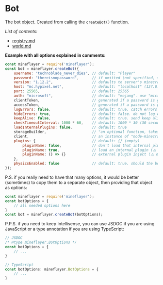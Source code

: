 # Bot

The bot object. Created from calling the `createBot()` function.

*List of contents:*
- [registry.md](https://github.com/NoNameLmao/mineflayer-api-examples/blob/main/bot/registry.md)
- [world.md](https://github.com/NoNameLmao/mineflayer-api-examples/blob/main/bot/world.md)

**Example with all options explained in comments:**
```js
const mineflayer = require('mineflayer');
const bot = mineflayer.createBot({
    username: "technoblade_never_dies", // default: "Player"
    password: "thereisnopassword",      // if omitted (not specified, skipped) - tries to connect in offline mode
    version: "1.12.2",                  // defaults to server's minecraft version, best recommended to specify it yourself
    host: "mc.hypixel.net",             // default: "localhost" (127.0.0.1)
    port: 25565,                        // default: 25565
    auth: "microsoft",                  // default: "mojang". use "microsoft" if the bot account was migrated to Microsoft
    clientToken,                        // generated if a password is given
    accessToken,                        // generated if a password is given
    logErrors: false,                   // default: true. catch errors and log them
    hideErrors: true,                   // default: false. do not log errors (⚠️ overrides logErrors ⚠️)
    keepAlive: false,                   // default: true. send keep alive packets to the server
    checkTimeoutInterval: 1000 * 60,    // default: 1000 * 30 (30 seconds). if the client does not recieve a keep alive packet from the server within that time, disconnect
    loadInternalPlugins: false,         // default: true
    storageBuilder,                     // "an optional function, takes as argument version and worldName and return an instance of something with the same API as prismarine-provider-anvil. Will be used to save the world."
    client,                             // an instance of "node-minecraft-protocol". if omitted, a new one is created
    plugins: {                          // default: {} (empty)
        pluginName: false,              // don't load that internal plugin
        pluginName: true,               // load an internal plugin (⚠️ overrides loadInternalPlugins ⚠️)
        pluginName: () => {}            // external plugin inject (⚠️ overrides original plugin ⚠️)
    },
    physicsEnabled: false               // default: true. should the bot be affected by physics? can be changed later with bot.physicsEnabled
});
```
P.S. if you really need to have that many options, it would be better (sometimes) to copy them to a separate object, then providing that object as options:
```js
const mineflayer = require('mineflayer');
const botOptions = {
    // all needed options here
}
const bot = mineflayer.createBot(botOptions);
```
P.P.S. if you need to keep Intellisense, you can use JSDOC if you are using JavaScript or a type annotation if you are using TypeScript:
```ts
// JSDOC
/* @type mineflayer.BotOptions */
const botOptions = {
    // ...
}

// TypeScript
const botOptions: mineflayer.BotOptions = {
    // ...
}
```
